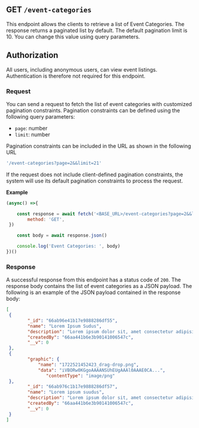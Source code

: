 ## GET `/event-categories`

This endpoint allows the clients to retrieve a list of Event Categories. The response returns a paginated list by default. The default pagination limit is 10. You can change this value using query parameters.


## Authorization
All users, including anonymous users, can view event listings. Authentication is therefore not required for this endpoint.

### Request
You can send a request to fetch the list of event categories with customized pagination constraints. Pagination constraints can be defined using the following query parameters:

- `page`: number
- `limit`: number

Pagination constraints can be included in the URL as shown in the following URL

```javascript
'/event-categories?page=2&&limit=21'
```

If the request does not include client-defined pagination constraints, the system will use its default pagination constraints to process the request.

**Example**

```javascript
(async() =>{

    const response = await fetch('<BASE_URL>/event-categories?page=2&&limit=21', {
        method: 'GET',
 })

    const body = await response.json()

    console.log('Event Categories: ', body)
})()
 ```

### Response
A successful response from this endpoint has a status code of `200`. The response body contains the list of event categories as a JSON payload. The following is an example of the JSON payload contained in the response body:

```json
[
 {
        "_id": "66ab96e41b17e9888286df55",
        "name": "Lorem Ipsum Sudus",
        "description": "Lorem ipsum dolor sit, amet consectetur adipisicing elit. Maiores libero illo praesentium autem nesciunt consectetur repudiandae omnis eum similique in, quas rerum. Eveniet, possimus doloremque?",
        "createdBy": "66aa441b6e3b90141006547c",
        "__v": 0
 },
 {
        "graphic": {
            "name": "1722521452423_drag-drop.png",
            "data": "iVBORw0KGgoAAAANSUhEUgAAAl0AAAE0CA...",
               "contentType": "image/png"
 },
        "_id": "66ab976c1b17e9888286df57",
        "name": "Lorem ipsum suudus",
        "description": "Lorem ipsum dolor sit, amet consectetur adipisicing elit. Maiores libero illo praesentium autem nesciunt consectetur repudiandae omnis eum similique in, quas rerum. Eveniet, possimus doloremque?",
        "createdBy": "66aa441b6e3b90141006547c",
        "__v": 0
 }
]
```
